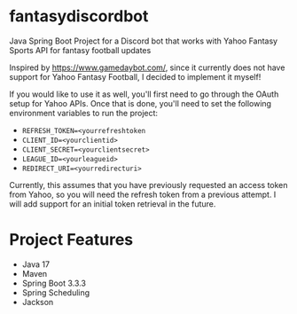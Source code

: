 # fantasydiscordbot
Java Spring Boot Project for a Discord bot that works with Yahoo Fantasy Sports API for fantasy football updates

Inspired by https://www.gamedaybot.com/, since it currently does not have support for Yahoo Fantasy Football, I decided to implement it myself!

If you would like to use it as well, you'll first need to go through the OAuth setup for Yahoo APIs. Once that is done, you'll need to set the following environment variables to run the project:

* ```REFRESH_TOKEN=<yourrefreshtoken```
* ```CLIENT_ID=<yourclientid>```
* ```CLIENT_SECRET=<yourclientsecret>```
* ```LEAGUE_ID=<yourleagueid>```
* ```REDIRECT_URI=<yourredirecturi>```

Currently, this assumes that you have previously requested an access token from Yahoo, so you will need the refresh token from a previous attempt. I will add support for an initial token retrieval in the future.

# Project Features
* Java 17
* Maven
* Spring Boot 3.3.3
* Spring Scheduling
* Jackson
